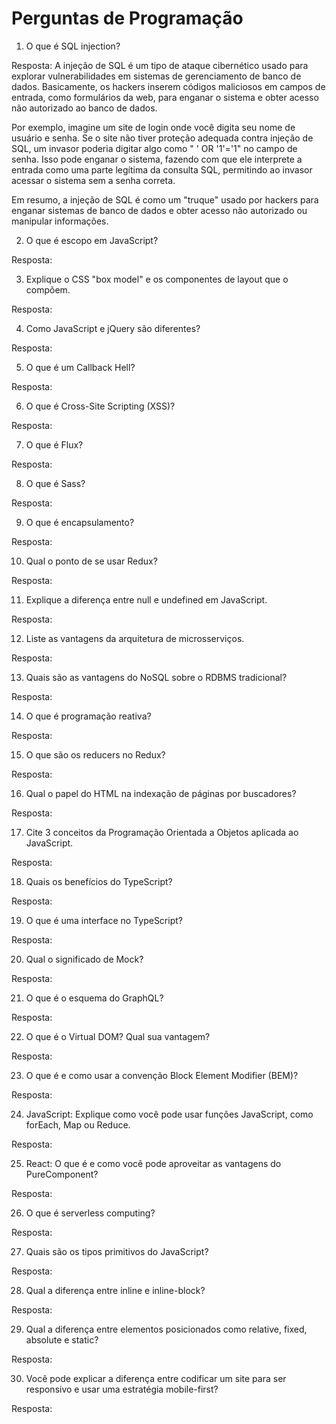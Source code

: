 # Perguntas de Programação

1. O que é SQL injection?

  Resposta: A injeção de SQL é um tipo de ataque cibernético usado para explorar vulnerabilidades em sistemas de gerenciamento de banco de dados. Basicamente, os hackers inserem códigos maliciosos em campos de entrada, como formulários da web, para enganar o sistema e obter acesso não autorizado ao banco de dados.

  Por exemplo, imagine um site de login onde você digita seu nome de usuário e senha. Se o site não tiver proteção adequada contra injeção de SQL, um invasor poderia digitar algo como " ' OR '1'='1" no campo de senha. Isso pode enganar o sistema, fazendo com que ele interprete a entrada como uma parte legítima da consulta SQL, permitindo ao invasor acessar o sistema sem a senha correta.

  Em resumo, a injeção de SQL é como um "truque" usado por hackers para enganar sistemas de banco de dados e obter acesso não autorizado ou manipular informações.

2. O que é escopo em JavaScript?

  Resposta:

3. Explique o CSS "box model" e os componentes de layout que o compõem.

  Resposta:

4. Como JavaScript e jQuery são diferentes?

  Resposta:

5. O que é um Callback Hell?

  Resposta:

6. O que é Cross-Site Scripting (XSS)?

  Resposta:

7. O que é Flux?

  Resposta:

8. O que é Sass?

  Resposta:

9. O que é encapsulamento?

  Resposta:

10. Qual o ponto de se usar Redux?

   Resposta:

11. Explique a diferença entre null e undefined em JavaScript.

   Resposta:

12. Liste as vantagens da arquitetura de microsserviços.

   Resposta:

13. Quais são as vantagens do NoSQL sobre o RDBMS tradicional?

   Resposta:

14. O que é programação reativa?

   Resposta:

15. O que são os reducers no Redux?

   Resposta:

16. Qual o papel do HTML na indexação de páginas por buscadores?

   Resposta:

17. Cite 3 conceitos da Programação Orientada a Objetos aplicada ao JavaScript.

   Resposta:

18. Quais os benefícios do TypeScript?

   Resposta:

19. O que é uma interface no TypeScript?

   Resposta:

20. Qual o significado de Mock?

   Resposta:

21. O que é o esquema do GraphQL?

   Resposta:

22. O que é o Virtual DOM? Qual sua vantagem?

   Resposta:

23. O que é e como usar a convenção Block Element Modifier (BEM)?

   Resposta:

24. JavaScript: Explique como você pode usar funções JavaScript, como forEach, Map ou Reduce.

   Resposta:

25. React: O que é e como você pode aproveitar as vantagens do PureComponent?

   Resposta:

26. O que é serverless computing?

   Resposta:

27. Quais são os tipos primitivos do JavaScript?

   Resposta:

28. Qual a diferença entre inline e inline-block?

   Resposta:

29. Qual a diferença entre elementos posicionados como relative, fixed, absolute e static?

   Resposta:

30. Você pode explicar a diferença entre codificar um site para ser responsivo e usar uma estratégia mobile-first?

   Resposta:
